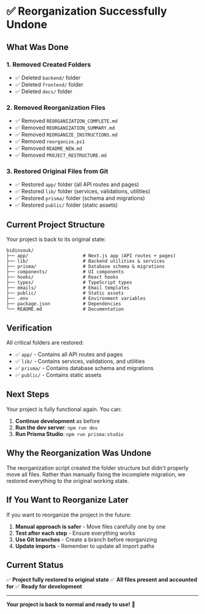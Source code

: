 # ✅ Reorganization Successfully Undone

## What Was Done

### 1. Removed Created Folders
- ✅ Deleted `backend/` folder
- ✅ Deleted `frontend/` folder  
- ✅ Deleted `docs/` folder

### 2. Removed Reorganization Files
- ✅ Removed `REORGANIZATION_COMPLETE.md`
- ✅ Removed `REORGANIZATION_SUMMARY.md`
- ✅ Removed `REORGANIZE_INSTRUCTIONS.md`
- ✅ Removed `reorganize.ps1`
- ✅ Removed `README_NEW.md`
- ✅ Removed `PROJECT_RESTRUCTURE.md`

### 3. Restored Original Files from Git
- ✅ Restored `app/` folder (all API routes and pages)
- ✅ Restored `lib/` folder (services, validations, utilities)
- ✅ Restored `prisma/` folder (schema and migrations)
- ✅ Restored `public/` folder (static assets)

## Current Project Structure

Your project is back to its original state:

```
bidinsouk/
├── app/                    # Next.js app (API routes + pages)
├── lib/                    # Backend utilities & services
├── prisma/                 # Database schema & migrations
├── components/             # UI components
├── hooks/                  # React hooks
├── types/                  # TypeScript types
├── emails/                 # Email templates
├── public/                 # Static assets
├── .env                    # Environment variables
├── package.json            # Dependencies
└── README.md               # Documentation
```

## Verification

All critical folders are restored:
- ✅ `app/` - Contains all API routes and pages
- ✅ `lib/` - Contains services, validations, and utilities
- ✅ `prisma/` - Contains database schema and migrations
- ✅ `public/` - Contains static assets

## Next Steps

Your project is fully functional again. You can:

1. **Continue development** as before
2. **Run the dev server**: `npm run dev`
3. **Run Prisma Studio**: `npm run prisma:studio`

## Why the Reorganization Was Undone

The reorganization script created the folder structure but didn't properly move all files. Rather than manually fixing the incomplete migration, we restored everything to the original working state.

## If You Want to Reorganize Later

If you want to reorganize the project in the future:

1. **Manual approach is safer** - Move files carefully one by one
2. **Test after each step** - Ensure everything works
3. **Use Git branches** - Create a branch before reorganizing
4. **Update imports** - Remember to update all import paths

## Current Status

✅ **Project fully restored to original state**
✅ **All files present and accounted for**
✅ **Ready for development**

---

**Your project is back to normal and ready to use!** 🎉
